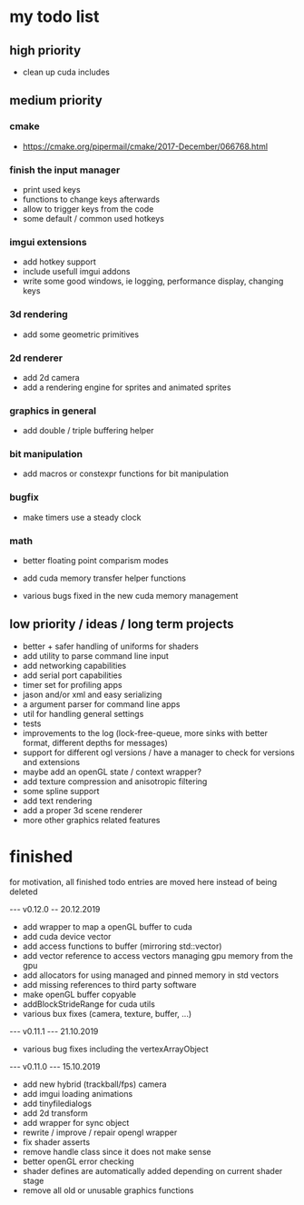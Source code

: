 # my todo list

## high priority

- clean up cuda includes

## medium priority

### cmake
- https://cmake.org/pipermail/cmake/2017-December/066768.html

### finish the input manager
- print used keys
- functions to change keys afterwards
- allow to trigger keys from the code
- some default / common used hotkeys

### imgui extensions
- add hotkey support
- include usefull imgui addons
- write some good windows, ie logging, performance display, changing keys

### 3d rendering
- add some geometric primitives

### 2d renderer
- add 2d camera
- add a rendering engine for sprites and animated sprites

### graphics in general
- add double / triple buffering helper

### bit manipulation
- add macros or constexpr functions for bit manipulation

### bugfix
- make timers use a steady clock

### math
- better floating point comparism modes

- add cuda memory transfer helper functions
- various bugs fixed in the new cuda memory management

## low priority / ideas / long term projects
- better + safer handling of uniforms for shaders
- add utility to parse command line input
- add networking capabilities
- add serial port capabilities
- timer set for profiling apps
- jason and/or xml and easy serializing
- a argument parser for command line apps
- util for handling general settings
- tests
- improvements to the log (lock-free-queue, more sinks with better format, different depths for messages)
- support for different ogl versions / have a manager to check for versions and extensions
- maybe add an openGL state / context wrapper?
- add texture compression and anisotropic filtering
- some spline support
- add text rendering
- add a proper 3d scene renderer
- more other graphics related features

# finished
for motivation, all finished todo entries are moved here instead of being deleted

--- v0.12.0 -- 20.12.2019 
- add wrapper to map a openGL buffer to cuda
- add cuda device vector
- add access functions to buffer (mirroring std::vector)
- add vector reference to access vectors managing gpu memory from the gpu
- add allocators for using managed and pinned memory in std vectors
- add missing references to third party software
- make openGL buffer copyable
- addBlockStrideRange for cuda utils
- various bux fixes (camera, texture, buffer, ...)

--- v0.11.1 --- 21.10.2019
- various bug fixes including the vertexArrayObject

--- v0.11.0 --- 15.10.2019
- add new hybrid (trackball/fps) camera
- add imgui loading animations
- add tinyfiledialogs
- add 2d transform 
- add wrapper for sync object
- rewrite / improve / repair opengl wrapper
- fix shader asserts
- remove handle class since it does not make sense
- better openGL error checking
- shader defines are automatically added depending on current shader stage
- remove all old or unusable graphics functions
